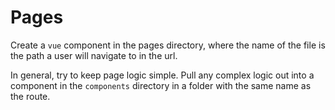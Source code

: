 # Pages

Create a `vue` component in the pages directory, where the name of the file is the path a user will navigate to in the url.

In general, try to keep page logic simple. Pull any complex logic out into a component in the `components` directory in a folder with the same name as the route.
